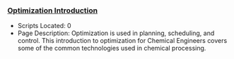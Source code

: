 ### [Optimization Introduction](https://www.apmonitor.com/pdc/index.php/Main/OptimizationIntroduction)
- Scripts Located: 0
- Page Description: Optimization is used in planning, scheduling, and control. This introduction to optimization for Chemical Engineers covers some of the common technologies used in chemical processing.

